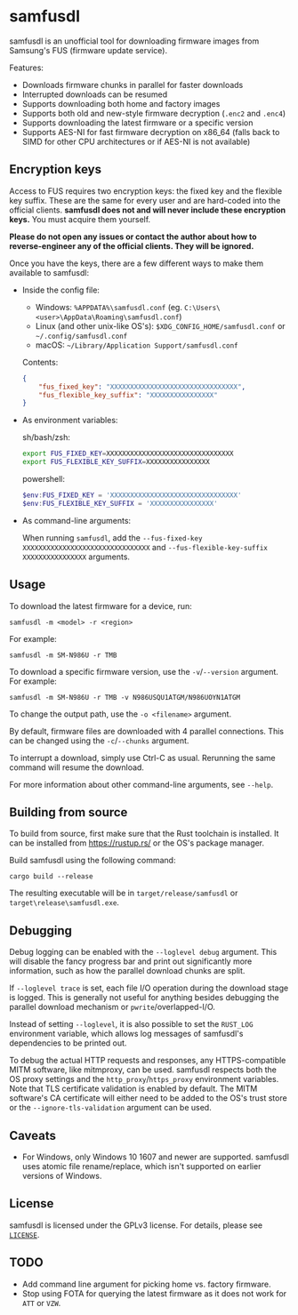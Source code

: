 # samfusdl

samfusdl is an unofficial tool for downloading firmware images from Samsung's FUS (firmware update service).

Features:
* Downloads firmware chunks in parallel for faster downloads
* Interrupted downloads can be resumed
* Supports downloading both home and factory images
* Supports both old and new-style firmware decryption (`.enc2` and `.enc4`)
* Supports downloading the latest firmware or a specific version
* Supports AES-NI for fast firmware decryption on x86_64 (falls back to SIMD for other CPU architectures or if AES-NI is not available)

## Encryption keys

Access to FUS requires two encryption keys: the fixed key and the flexible key suffix. These are the same for every user and are hard-coded into the official clients. **samfusdl does not and will never include these encryption keys.** You must acquire them yourself.

**Please do not open any issues or contact the author about how to reverse-engineer any of the official clients. They will be ignored.**

Once you have the keys, there are a few different ways to make them available to samfusdl:

* Inside the config file:

  * Windows: `%APPDATA%\samfusdl.conf` (eg. `C:\Users\<user>\AppData\Roaming\samfusdl.conf`)
  * Linux (and other unix-like OS's): `$XDG_CONFIG_HOME/samfusdl.conf` or `~/.config/samfusdl.conf`
  * macOS: `~/Library/Application Support/samfusdl.conf`

  Contents:

  ```json
  {
      "fus_fixed_key": "XXXXXXXXXXXXXXXXXXXXXXXXXXXXXXXX",
      "fus_flexible_key_suffix": "XXXXXXXXXXXXXXXX"
  }
  ```

* As environment variables:

  sh/bash/zsh:

  ```sh
  export FUS_FIXED_KEY=XXXXXXXXXXXXXXXXXXXXXXXXXXXXXXXX
  export FUS_FLEXIBLE_KEY_SUFFIX=XXXXXXXXXXXXXXXX
  ```

  powershell:

  ```powershell
  $env:FUS_FIXED_KEY = 'XXXXXXXXXXXXXXXXXXXXXXXXXXXXXXXX'
  $env:FUS_FLEXIBLE_KEY_SUFFIX = 'XXXXXXXXXXXXXXXX'
  ```

* As command-line arguments:

  When running `samfusdl`, add the `--fus-fixed-key XXXXXXXXXXXXXXXXXXXXXXXXXXXXXXXX` and `--fus-flexible-key-suffix XXXXXXXXXXXXXXXX` arguments.

## Usage

To download the latest firmware for a device, run:

```
samfusdl -m <model> -r <region>
```

For example:

```
samfusdl -m SM-N986U -r TMB
```

To download a specific firmware version, use the `-v`/`--version` argument. For example:

```
samfusdl -m SM-N986U -r TMB -v N986USQU1ATGM/N986UOYN1ATGM
```

To change the output path, use the `-o <filename>` argument.

By default, firmware files are downloaded with 4 parallel connections. This can be changed using the `-c`/`--chunks` argument.

To interrupt a download, simply use Ctrl-C as usual. Rerunning the same command will resume the download.

For more information about other command-line arguments, see `--help`.

## Building from source

To build from source, first make sure that the Rust toolchain is installed. It can be installed from https://rustup.rs/ or the OS's package manager.

Build samfusdl using the following command:

```
cargo build --release
```

The resulting executable will be in `target/release/samfusdl` or `target\release\samfusdl.exe`.

## Debugging

Debug logging can be enabled with the `--loglevel debug` argument. This will disable the fancy progress bar and print out significantly more information, such as how the parallel download chunks are split.

If `--loglevel trace` is set, each file I/O operation during the download stage is logged. This is generally not useful for anything besides debugging the parallel download mechanism or `pwrite`/overlapped-I/O.

Instead of setting `--loglevel`, it is also possible to set the `RUST_LOG` environment variable, which allows log messages of samfusdl's dependencies to be printed out.

To debug the actual HTTP requests and responses, any HTTPS-compatible MITM software, like mitmproxy, can be used. samfusdl respects both the OS proxy settings and the `http_proxy`/`https_proxy` environment variables. Note that TLS certificate validation is enabled by default. The MITM software's CA certificate will either need to be added to the OS's trust store or the `--ignore-tls-validation` argument can be used.

## Caveats

* For Windows, only Windows 10 1607 and newer are supported. samfusdl uses atomic file rename/replace, which isn't supported on earlier versions of Windows.

## License

samfusdl is licensed under the GPLv3 license. For details, please see [`LICENSE`](./LICENSE).

## TODO

* Add command line argument for picking home vs. factory firmware.
* Stop using FOTA for querying the latest firmware as it does not work for `ATT` or `VZW`.
